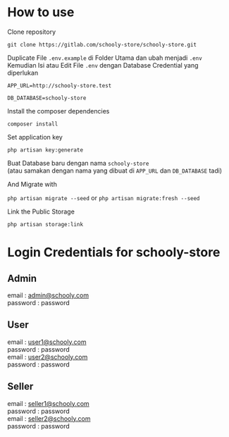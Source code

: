 # How to use
Clone repository

`git clone https://gitlab.com/schooly-store/schooly-store.git`

Duplicate File `.env.example` di Folder Utama dan ubah menjadi `.env` <br>
Kemudian Isi atau Edit File `.env` dengan Database Credential yang diperlukan

`APP_URL=http://schooly-store.test`

`DB_DATABASE=schooly-store`


Install the composer dependencies

`composer install`


Set application key

`php artisan key:generate`   


Buat Database baru dengan nama `schooly-store` <br>
(atau samakan dengan nama yang dibuat di `APP_URL` dan `DB_DATABASE` tadi)


And Migrate with

`php artisan migrate --seed` or `php artisan migrate:fresh --seed`


Link the Public Storage

`php artisan storage:link`


# Login Credentials for schooly-store<br>

## Admin
email       : admin@schooly.com<br>
password    : password

## User
email       : user1@schooly.com<br>
password    : password<br>
email       : user2@schooly.com<br>
password    : password

## Seller
email       : seller1@schooly.com<br>
password    : password<br>
email       : seller2@schooly.com<br>
password    : password
